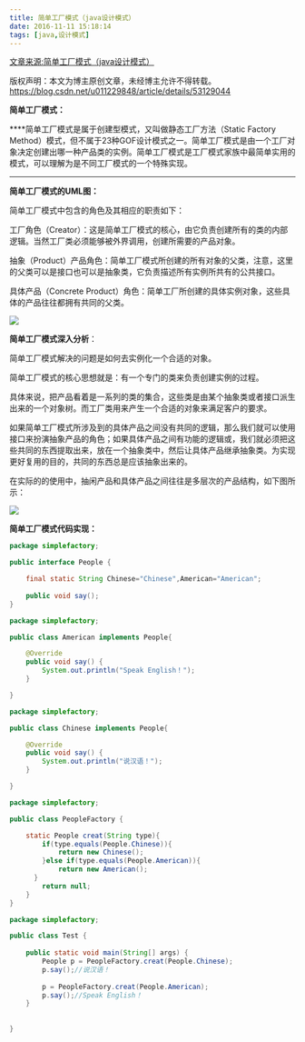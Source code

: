 ```yaml
---
title: 简单工厂模式（java设计模式）
date: 2016-11-11 15:18:14
tags: [java,设计模式]
---
```

[文章来源:简单工厂模式（java设计模式）](http://blog.csdn.net/u011229848/article/details/53129044)


版权声明：本文为博主原创文章，未经博主允许不得转载。 https://blog.csdn.net/u011229848/article/details/53129044

**简单工厂模式：**

****简单工厂模式是属于创建型模式，又叫做静态工厂方法（Static Factory Method）模式，但不属于23种GOF设计模式之一。简单工厂模式是由一个工厂对象决定创建出哪一种产品类的实例。简单工厂模式是工厂模式家族中最简单实用的模式，可以理解为是不同工厂模式的一个特殊实现。

****

**简单工厂模式的UML图：**

简单工厂模式中包含的角色及其相应的职责如下：

工厂角色（Creator）：这是简单工厂模式的核心，由它负责创建所有的类的内部逻辑。当然工厂类必须能够被外界调用，创建所需要的产品对象。

抽象（Product）产品角色：简单工厂模式所创建的所有对象的父类，注意，这里的父类可以是接口也可以是抽象类，它负责描述所有实例所共有的公共接口。

具体产品（Concrete Product）角色：简单工厂所创建的具体实例对象，这些具体的产品往往都拥有共同的父类。

![](简单工厂模式（java设计模式）/2010062300571970.png)
<!--more-->
**简单工厂模式深入分析**：

简单工厂模式解决的问题是如何去实例化一个合适的对象。

简单工厂模式的核心思想就是：有一个专门的类来负责创建实例的过程。

具体来说，把产品看着是一系列的类的集合，这些类是由某个抽象类或者接口派生出来的一个对象树。而工厂类用来产生一个合适的对象来满足客户的要求。

如果简单工厂模式所涉及到的具体产品之间没有共同的逻辑，那么我们就可以使用接口来扮演抽象产品的角色；如果具体产品之间有功能的逻辑或，我们就必须把这些共同的东西提取出来，放在一个抽象类中，然后让具体产品继承抽象类。为实现更好复用的目的，共同的东西总是应该抽象出来的。

在实际的的使用中，抽闲产品和具体产品之间往往是多层次的产品结构，如下图所示：

![](简单工厂模式（java设计模式）/201006/2010062300583042.png)

**简单工厂模式代码实现：**
```java
package simplefactory;

public interface People {

	final static String Chinese="Chinese",American="American";
	
	public void say();
}

```
```java
package simplefactory;

public class American implements People{

	@Override
	public void say() {
		System.out.println("Speak English！");
	}

}
```
```java
package simplefactory;

public class Chinese implements People{

	@Override
	public void say() {
		System.out.println("说汉语！");
	}

}

```
```java
package simplefactory;

public class PeopleFactory {

	static People creat(String type){
		if(type.equals(People.Chinese)){
			return new Chinese();
		}else if(type.equals(People.American)){
            return new American();
      }
		return null;
	}
}

```
```java
package simplefactory;

public class Test {
	
	public static void main(String[] args) {
		People p = PeopleFactory.creat(People.Chinese);
		p.say();//说汉语！
		
		p = PeopleFactory.creat(People.American);
		p.say();//Speak English！
	}
	
	
}

```